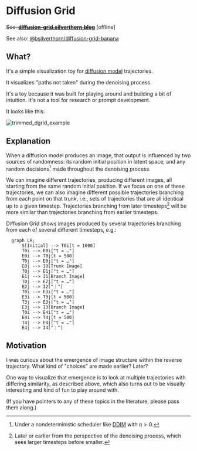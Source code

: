 Diffusion Grid
==============

~~See: [**diffusion-grid.silverthorn.blog**](https://diffusion-grid.silverthorn.blog)~~ [offline]

See also: [@bsilverthorn/diffusion-grid-banana](https://github.com/bsilverthorn/diffusion-grid-banana)

What?
-----

It's a simple visualization toy for [diffusion model](https://arxiv.org/pdf/2208.11970.pdf) trajectories.

It visualizes "paths not taken" during the denoising process.

It's a toy because it was built for playing around and building a bit of
intuition. It's not a tool for research or prompt development.

It looks like this:

![trimmed_dgrid_example](https://github.com/bsilverthorn/diffusion-grid-app/assets/92956/ccd15f8c-39d8-4c95-a6ef-94fed5cd86a4)

Explanation
-----------

When a diffusion model produces an image, that output is influenced by two
sources of randomness: its random initial position in latent space, and any
random decisions[^0] made throughout the denoising process.

We can imagine different trajectories, producing different images, all starting
from the same random initial position. If we focus on one of these trajectories,
we can also imagine different possible trajectories branching from each point on
that trunk, i.e., sets of trajectories that are all identical up to a given
timestep. Trajectories branching from later timesteps[^1] will be more similar
than trajectories branching from earlier timesteps.

Diffusion Grid shows images produced by several trajectories branching from each of
several different timesteps, e.g.:

```mermaid
  graph LR;
      S[Initial] --> T0i[t = 1000]
      T0i --> E0i["t = …"]
      E0i --> T0j[t = 500]
      T0j --> E0j["t = …"]
      E0j --> I0[Trunk Image]
      T0j --> E1j["t = …"]
      E1j --> I1[Branch Image]
      T0j --> E2j["t = …"]
      E2j --> I2["⋮"]
      T0i --> E3i["t = …"]
      E3i --> T3j[t = 500]
      T3j --> E3j["t = …"]
      E3j --> I3[Branch Image]
      T0i --> E4i["t = …"]
      E4i --> T4j[t = 500]
      T4j --> E4j["t = …"]
      E4j --> I4["⋮"]
```

Motivation
----------

I was curious about the emergence of image structure within the reverse trajectory. What kind of "choices" are made earlier? Later?

One way to visualize that emergence is to look at multiple trajectories with
differing similarity, as described above, which also turns out to be visually
interesting and kind of fun to play around with.

(If you have pointers to any of these topics in the literature, please pass them
along.)

[^0]: Under a nondeterministic scheduler like [DDIM](https://arxiv.org/pdf/2010.02502.pdf) with $\eta > 0$.

[^1]: Later or earlier from the perspective of the denoising process, which sees larger timesteps before smaller.
